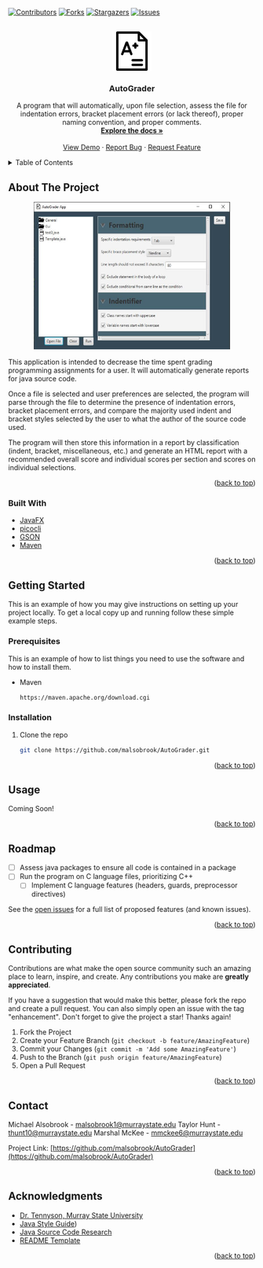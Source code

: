 <div id="top"></div>

[![Contributors][contributors-shield]][contributors-url]
[![Forks][forks-shield]][forks-url]
[![Stargazers][stars-shield]][stars-url]
[![Issues][issues-shield]][issues-url]



<!-- PROJECT LOGO -->
<br />
<div align="center">
  <a href="https://github.com/github_username/repo_name">
    <img src="src/main/java/Gui/AutoGraderIcon.png" alt="Logo" width="80" height="80">
  </a>

<h3 align="center">AutoGrader</h3>

  <p align="center">
    A program that will automatically, upon file selection, assess the file for indentation errors, bracket placement errors (or lack thereof), proper naming convention, and proper comments.
    <br />
    <a href="https://github.com/malsobrook/AutoGrader"><strong>Explore the docs »</strong></a>
    <br />
    <br />
    <a href="https://github.com/malsobrook/AutoGrader">View Demo</a>
    ·
    <a href="https://github.com/malsobrook/AutoGrader/issues">Report Bug</a>
    ·
    <a href="https://github.com/malsobrook/AutoGrader/issues">Request Feature</a>
  </p>
</div>



<!-- TABLE OF CONTENTS -->
<details>
  <summary>Table of Contents</summary>
  <ol>
    <li>
      <a href="#about-the-project">About The Project</a>
      <ul>
        <li><a href="#built-with">Built With</a></li>
      </ul>
    </li>
    <li>
      <a href="#getting-started">Getting Started</a>
      <ul>
        <li><a href="#prerequisites">Prerequisites</a></li>
        <li><a href="#installation">Installation</a></li>
      </ul>
    </li>
    <li><a href="#usage">Usage</a></li>
    <li><a href="#roadmap">Roadmap</a></li>
    <li><a href="#contributing">Contributing</a></li>
    <!--<li><a href="#license">License</a></li>-->
    <li><a href="#contact">Contact</a></li>
    <li><a href="#acknowledgments">Acknowledgments</a></li>
  </ol>
</details>



<!-- ABOUT THE PROJECT -->
## About The Project
<div align="center">
  <a href="https://github.com/github_username/repo_name">
    <img src="src/main/java/Gui/screenshot.png" alt="Screenshot" width="400" height="300">
  </a>
</div>

This application is intended to decrease the time spent grading programming assignments for a user. It will automatically generate reports for java source code. 

Once a file is selected and user preferences are selected, the program will parse through the file to determine the presence of indentation errors, bracket placement errors, and compare the majority used indent and bracket styles selected by the user to what the author of the source code used. 

The program will then store this information in a report by classification (indent, bracket, miscellaneous, etc.) and generate an HTML report with a recommended overall score and individual scores per section and scores on individual selections.

<p align="right">(<a href="#top">back to top</a>)</p>



### Built With

* [JavaFX](https://openjfx.io/)
* [picocli](https://picocli.info/)
* [GSON](https://github.com/google/gson)
* [Maven](https://maven.apache.org/)

<p align="right">(<a href="#top">back to top</a>)</p>



<!-- GETTING STARTED -->
## Getting Started

This is an example of how you may give instructions on setting up your project locally.
To get a local copy up and running follow these simple example steps.

### Prerequisites

This is an example of how to list things you need to use the software and how to install them.
* Maven
  ```sh
  https://maven.apache.org/download.cgi
  ```

### Installation

1. Clone the repo
   ```sh
   git clone https://github.com/malsobrook/AutoGrader.git
   ```

<p align="right">(<a href="#top">back to top</a>)</p>



<!-- USAGE EXAMPLES -->
## Usage

Coming Soon!

<p align="right">(<a href="#top">back to top</a>)</p>



<!-- ROADMAP -->
## Roadmap

- [ ] Assess java packages to ensure all code is contained in a package
- [ ] Run the program on C language files, prioritizing C++
    - [ ] Implement C language features (headers, guards, preprocessor directives)

See the [open issues](https://github.com/malsobrook/AutoGrader/issues) for a full list of proposed features (and known issues).

<p align="right">(<a href="#top">back to top</a>)</p>



<!-- CONTRIBUTING -->
## Contributing

Contributions are what make the open source community such an amazing place to learn, inspire, and create. Any contributions you make are **greatly appreciated**.

If you have a suggestion that would make this better, please fork the repo and create a pull request. You can also simply open an issue with the tag "enhancement".
Don't forget to give the project a star! Thanks again!

1. Fork the Project
2. Create your Feature Branch (`git checkout -b feature/AmazingFeature`)
3. Commit your Changes (`git commit -m 'Add some AmazingFeature'`)
4. Push to the Branch (`git push origin feature/AmazingFeature`)
5. Open a Pull Request

<p align="right">(<a href="#top">back to top</a>)</p>



<!-- CONTACT -->
## Contact

Michael Alsobrook - malsobrook1@murraystate.edu
Taylor Hunt - thunt10@murraystate.edu
Marshal McKee - mmckee6@murraystate.edu

Project Link: [https://github.com/malsobrook/AutoGrader](https://github.com/malsobrook/AutoGrader)

<p align="right">(<a href="#top">back to top</a>)</p>



<!-- ACKNOWLEDGMENTS -->
## Acknowledgments

* [Dr. Tennyson, Murray State University]()
* [Java Style Guide](https://google.github.io/styleguide/javaguide.html))
* [Java Source Code Research](http://ceur-ws.org/Vol-1852/p14.pdf)
* [README Template](https://github.com/othneildrew/Best-README-Template/graphs/contributors)

<p align="right">(<a href="#top">back to top</a>)</p>



<!-- MARKDOWN LINKS & IMAGES -->
<!-- https://www.markdownguide.org/basic-syntax/#reference-style-links -->
[contributors-shield]: https://img.shields.io/github/contributors/malsobrook/AutoGrader.svg?style=for-the-badge
[contributors-url]: https://github.com/malsobrook/AutoGrader/graphs/contributors
[forks-shield]: https://img.shields.io/github/forks/malsobrook/AutoGrader.svg?style=for-the-badge
[forks-url]: https://github.com/malsobrook/AutoGrader/network/members
[stars-shield]: https://img.shields.io/github/stars/malsobrook/AutoGrader.svg?style=for-the-badge
[stars-url]: https://github.com/malsobrook/AutoGrader/stargazers
[issues-shield]: https://img.shields.io/github/issues/malsobrook/AutoGrader.svg?style=for-the-badge
[issues-url]: https://github.com/malsobrook/AutoGrader/issues
